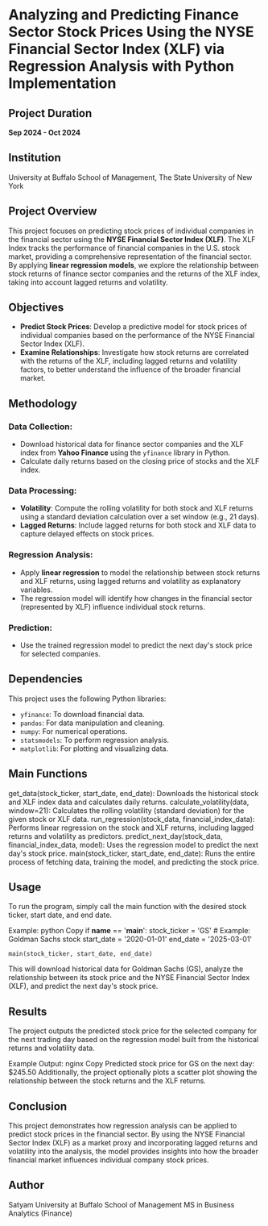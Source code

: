 # Analyzing and Predicting Finance Sector Stock Prices Using the NYSE Financial Sector Index (XLF) via Regression Analysis with Python Implementation

## Project Duration
**Sep 2024 - Oct 2024**

## Institution
University at Buffalo School of Management, The State University of New York

## Project Overview

This project focuses on predicting stock prices of individual companies in the financial sector using the **NYSE Financial Sector Index (XLF)**. The XLF Index tracks the performance of financial companies in the U.S. stock market, providing a comprehensive representation of the financial sector. By applying **linear regression models**, we explore the relationship between stock returns of finance sector companies and the returns of the XLF index, taking into account lagged returns and volatility.

## Objectives
- **Predict Stock Prices**: Develop a predictive model for stock prices of individual companies based on the performance of the NYSE Financial Sector Index (XLF).
- **Examine Relationships**: Investigate how stock returns are correlated with the returns of the XLF, including lagged returns and volatility factors, to better understand the influence of the broader financial market.

## Methodology

### Data Collection:
- Download historical data for finance sector companies and the XLF index from **Yahoo Finance** using the `yfinance` library in Python.
- Calculate daily returns based on the closing price of stocks and the XLF index.

### Data Processing:
- **Volatility**: Compute the rolling volatility for both stock and XLF returns using a standard deviation calculation over a set window (e.g., 21 days).
- **Lagged Returns**: Include lagged returns for both stock and XLF data to capture delayed effects on stock prices.

### Regression Analysis:
- Apply **linear regression** to model the relationship between stock returns and XLF returns, using lagged returns and volatility as explanatory variables.
- The regression model will identify how changes in the financial sector (represented by XLF) influence individual stock returns.

### Prediction:
- Use the trained regression model to predict the next day's stock price for selected companies.

## Dependencies

This project uses the following Python libraries:
- `yfinance`: To download financial data.
- `pandas`: For data manipulation and cleaning.
- `numpy`: For numerical operations.
- `statsmodels`: To perform regression analysis.
- `matplotlib`: For plotting and visualizing data.



## Main Functions
 get_data(stock_ticker, start_date, end_date): Downloads the historical stock and XLF index data and calculates daily returns.
 calculate_volatility(data, window=21): Calculates the rolling volatility (standard deviation) for the given stock or XLF data.
 run_regression(stock_data, financial_index_data): Performs linear regression on the stock and XLF returns, including lagged returns and volatility as predictors.
 predict_next_day(stock_data, financial_index_data, model): Uses the regression model to predict the next day's stock price.
 main(stock_ticker, start_date, end_date): Runs the entire process of fetching data, training the model, and predicting the stock price.

## Usage
To run the program, simply call the main function with the desired stock ticker, start date, and end date.

Example:
python
Copy
if __name__ == '__main__':
    stock_ticker = 'GS'  # Example: Goldman Sachs stock
    start_date = '2020-01-01'
    end_date = '2025-03-01'
    
    main(stock_ticker, start_date, end_date)
This will download historical data for Goldman Sachs (GS), analyze the relationship between its stock price and the NYSE Financial Sector Index (XLF), and predict the next day's stock price.

## Results
The project outputs the predicted stock price for the selected company for the next trading day based on the regression model built from the historical returns and volatility data.

Example Output:
nginx
Copy
Predicted stock price for GS on the next day: $245.50
Additionally, the project optionally plots a scatter plot showing the relationship between the stock returns and the XLF returns.

## Conclusion
This project demonstrates how regression analysis can be applied to predict stock prices in the financial sector. By using the NYSE Financial Sector Index (XLF) as a market proxy and incorporating lagged returns and volatility into the analysis, the model provides insights into how the broader financial market influences individual company stock prices.

## Author
Satyam
University at Buffalo
School of Management
MS in Business Analytics (Finance)
